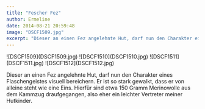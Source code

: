 ```yaml
---
title: "Fescher Fez"
author: Ermeline
date: 2014-08-21 20:59:48
image: "DSCF1509.jpg"
excerpt: "Dieser an einen Fez angelehnte Hut, darf nun den Charakter eines Flaschengeistes visuell bereichern."
---
```


<div class="slideshow_portrait">
![DSCF1509](DSCF1509.jpg)
![DSCF1510](DSCF1510.jpg)
![DSCF1511](DSCF1511.jpg)
![DSCF1512](DSCF1512.jpg)
</div>

Dieser an einen Fez angelehnte Hut, darf nun den Charakter eines Flaschengeistes visuell bereichern. Er ist so stark gewalkt, dass er von alleine steht wie eine Eins. Hierfür sind etwa 150 Gramm Merinowolle aus dem Kammzug draufgegangen, also eher ein leichter Vertreter meiner Hutkinder.
